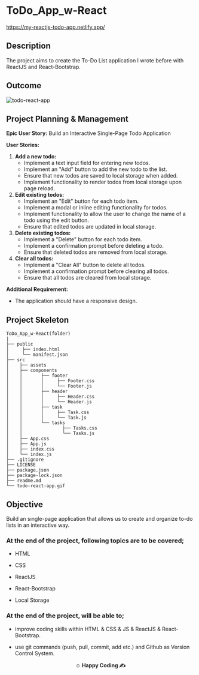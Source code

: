 # ToDo_App_w-React

https://my-reactjs-todo-app.netlify.app/

## Description

The project aims to create the To-Do List application I wrote before with ReactJS and React-Bootstrap.

## Outcome

![todo-react-app](https://github.com/omrfrkcpr/ToDo_App_w-React/assets/77440899/f5ea89b9-eea2-482e-a55a-43811f186bce)

## Project Planning & Management

**Epic User Story:** Build an Interactive Single-Page Todo Application

**User Stories:**

1. **Add a new todo:**
   - Implement a text input field for entering new todos.
   - Implement an "Add" button to add the new todo to the list.
   - Ensure that new todos are saved to local storage when added.
   - Implement functionality to render todos from local storage upon page reload.
2. **Edit existing todos:**
   - Implement an "Edit" button for each todo item.
   - Implement a modal or inline editing functionality for todos.
   - Implement functionality to allow the user to change the name of a todo using the edit button.
   - Ensure that edited todos are updated in local storage.
3. **Delete existing todos:**
   - Implement a "Delete" button for each todo item.
   - Implement a confirmation prompt before deleting a todo.
   - Ensure that deleted todos are removed from local storage.
4. **Clear all todos:**
   - Implement a "Clear All" button to delete all todos.
   - Implement a confirmation prompt before clearing all todos.
   - Ensure that all todos are cleared from local storage.

**Additional Requirement:**

- The application should have a responsive design.

## Project Skeleton

```
ToDo_App_w-React(folder)
|
├── public
│     ├── index.html
│     └── manifest.json
├── src
│    ├── assets
│    ├── components
│    │       ├── footer
│    │       │     ├── Footer.css
│    │       │     └── Footer.js
│    │       ├── header
│    │       │     ├── Header.css
│    │       │     └── Header.js
│    │       ├── task
│    │       │     ├── Task.css
│    │       │     └── Task.js
│    │       └── tasks
│    │               ├── Tasks.css
│    │               └── Tasks.js
│    ├── App.css
│    ├── App.js
│    ├── index.css
│    └── index.js
├── .gitignore
├── LICENSE
├── package.json
├── package-lock.json
├── readme.md
└── todo-react-app.gif
```

## Objective

Build an sıngle-page application that allows us to create and organize to-do lists in an interactive way.

### At the end of the project, following topics are to be covered;

- HTML

- CSS

- ReactJS

- React-Bootstrap

- Local Storage

### At the end of the project, will be able to;

- improve coding skills within HTML & CSS & JS & ReactJS & React-Bootstrap.

- use git commands (push, pull, commit, add etc.) and Github as Version Control System.

**<p align="center">&#9786; Happy Coding &#9997;</p>**
